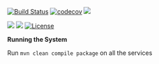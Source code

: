 [![Build Status](https://travis-ci.org/stackroute/boeing-wave3-mashup.svg?branch=master)](https://travis-ci.org/stackroute/boeing-wave3-mashup)
[![codecov](https://codecov.io/gh/stackroute/boeing-wave3-mashup/branch/master/graph/badge.svg)](https://codecov.io/gh/stackroute/boeing-wave3-mashup)
![](https://img.shields.io/codecov/c/github/stackroute/boeing-wave3-mashup.svg?style=flat)

![](https://img.shields.io/github/repo-size/stackroute/boeing-wave3-mashup.svg?style=popout)
![](https://img.shields.io/github/issues/stackroute/boeing-wave3-mashup.svg?style=popout)
[![License](https://img.shields.io/badge/License-Apache%202.0-blue.svg)](https://opensource.org/licenses/Apache-2.0)

****Running the System****

Run ```mvn clean compile package``` on all the services



